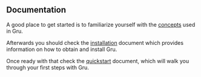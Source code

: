## Documentation

A good place to get started is to familiarize yourself with the
[concepts](concepts.md) used in Gru.

Afterwards you should check the [installation](installation.md)
document which provides information on how to obtain and
install Gru.

Once ready with that check the [quickstart](quickstart.md) document,
which will walk you through your first steps with Gru.

